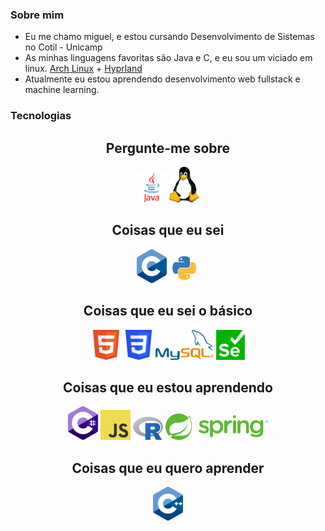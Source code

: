 ### Sobre mim

- Eu me chamo miguel, e estou cursando Desenvolvimento de Sistemas no Cotil - Unicamp
- As minhas linguagens favoritas são Java e C, e eu sou um viciado em linux. [Arch Linux](https://archlinux.org) + [Hyprland](https://hyprland.org)
- Atualmente eu estou aprendendo desenvolvimento web fullstack e machine learning.

### Tecnologias

<html>
  <h2 align="center">Pergunte-me sobre</h2>
  <div align="center">
    <img src="img/java.png" width=48px>
    <img src="img/tux.png" width=48px>
  </div>
  <h2 align="center">Coisas que eu sei</h2>
    <div align="center">
      <img src="img/c.png" width=48px>
      <img src="img/python.png" width=48px>
    </div>
  <h2 align="center">Coisas que eu sei o básico</h2>
    <div align="center">
      <img src="img/html.png" width=48px>
      <img src="img/css.png" width=48px>
      <img src="img/mysql.png" height=48px>
      <img src="img/selenium.png" height=48px>
    </div>
  <h2 align="center">Coisas que eu estou aprendendo</h2>
    <div align="center">
      <img src="img/cs.png" width=48px>
      <img src="img/js.png" width=48px>
      <img src="img/r.png" width=48px>
      <img src="img/spring.png" height=42px>
    </div>
  <h2 align="center">Coisas que eu quero aprender</h2>
    <div align="center">
        <img src="img/cpp.png" width=48px>
      </div>
</html>
